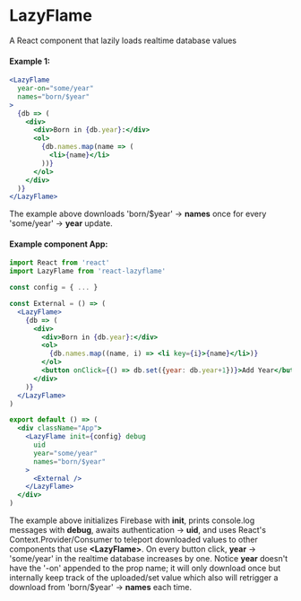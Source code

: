 # LazyFlame
A React component that lazily loads realtime database values

#### Example 1:

```jsx
<LazyFlame
  year-on="some/year"
  names="born/$year"
>
  {db => (
    <div>
      <div>Born in {db.year}:</div>
      <ol>
        {db.names.map(name => (
          <li>{name}</li>
        ))}
      </ol>
    </div>
  )}
</LazyFlame>
```

The example above downloads 'born/$year' -> **names** once for every 'some/year' -> **year** update.

#### Example component App:

```jsx
import React from 'react'
import LazyFlame from 'react-lazyflame'

const config = { ... }

const External = () => (
  <LazyFlame>
    {db => (
      <div>
        <div>Born in {db.year}:</div>
        <ol>
          {db.names.map((name, i) => <li key={i}>{name}</li>)}
        </ol>
        <button onClick={() => db.set({year: db.year+1})}>Add Year</button>
      </div>
    )}
  </LazyFlame>
)

export default () => (
  <div className="App">
    <LazyFlame init={config} debug
      uid
      year="some/year"
      names="born/$year"
    >
      <External />
    </LazyFlame>
  </div>
)
```

The example above initializes Firebase with **init**, prints console.log messages with **debug**, awaits authentication -> **uid**, and uses React's Context.Provider/Consumer to teleport downloaded values to other components that use **\<LazyFlame\>**. On every button click, **year** -> 'some/year' in the realtime database increases by one. Notice **year** doesn't have the '-on' appended to the prop name; it will only download once but internally keep track of the uploaded/set value which also will retrigger a download from 'born/$year' -> **names** each time.
